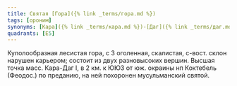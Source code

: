 ```yaml
---
title: Святая [Гора]({% link _terms/гора.md %})
tags: [ороним]
synonyms: [Кара]({% link _terms/кара.md %})-[Даг]({% link _terms/даг.md %})
quadrants: [Е5]
---
```


Куполообразная лесистая гора, с З оголенная, скалистая, с-вост. склон нарушен
карьером; состоит из двух разновысоких вершин. Высшая точка масс. Кара-Даг I, в
2 км. к ЮЮЗ от юж. окраины нп Коктебель (Феодос.) по преданию, на ней похоронен
мусульманский святой.
